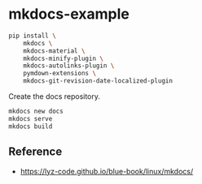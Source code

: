 # mkdocs-example

```sh
pip install \
    mkdocs \
    mkdocs-material \
    mkdocs-minify-plugin \
    mkdocs-autolinks-plugin \
    pymdown-extensions \
    mkdocs-git-revision-date-localized-plugin
```

Create the docs repository.

```sh
mkdocs new docs
mkdocs serve
mkdocs build
```

## Reference

- https://lyz-code.github.io/blue-book/linux/mkdocs/

